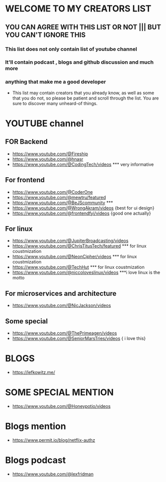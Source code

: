# WELCOME TO MY CREATORS LIST 

## YOU CAN AGREE WITH THIS LIST OR NOT ||| BUT YOU CAN'T IGNORE THIS

### This list does not only contain list of youtube channel
### It'll contain podcast , blogs and github discussion and much more
### anything that make me a good developer

- This list may contain creators that you already know, as well as some that you do not, so please be patient and scroll through the list. You are sure to discover many unheard-of things.


# YOUTUBE channel
## FOR Backend

- https://www.youtube.com/@Fireship
- https://www.youtube.com/@hnasr
- https://www.youtube.com/@CodingTech/videos *** very informative

## For frontend

- https://www.youtube.com/@CoderOne
- https://www.youtube.com/@mewtru/featured
- https://www.youtube.com/@BeJScommunity  ***
- https://www.youtube.com/@WrongAkram/videos  {best for ui design}
- https://www.youtube.com/@frontendfyi/videos {good one actually}

## For linux

- https://www.youtube.com/@JupiterBroadcasting/videos
- https://www.youtube.com/@ChrisTitusTech/featured *** for linux coustmization
- https://www.youtube.com/@NeonCipher/videos       *** for linux coustmization
- https://www.youtube.com/@TechHut                 *** for linux coustmization
- https://www.youtube.com/@niccoloveslinux/videos  ***i love linux is the motto

## For microservices and architecture 

- https://www.youtube.com/@NicJackson/videos

## Some special 

- https://www.youtube.com/@ThePrimeagen/videos
- https://www.youtube.com/@SeniorMarsTries/videos { i love this}


# BLOGS

- https://lefkowitz.me/

# SOME SPECIAL MENTION

- https://www.youtube.com/@Honeypotio/videos

# Blogs mention

- https://www.permit.io/blog/netflix-authz

# Blogs podcast

- https://www.youtube.com/@lexfridman